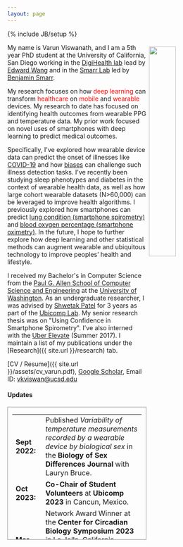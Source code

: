 ```yaml
---
layout: page
---
```

{% include JB/setup %}

<img style="float: right; width: 35%; padding: 6px;" src=" {{ site.url }}/assets/pp_varun.jpg">

My name is Varun Viswanath, and I am a 5th year PhD student at the University of California, San Diego working in the [DigiHealth lab](https://digihealth.ucsd.edu/) lead by [Edward Wang](https://www.ejaywang.com/) and in the [Smarr Lab](https://smarr.eng.ucsd.edu/) led by [Benjamin Smarr](https://smarr.eng.ucsd.edu/lab-members). 

My research focuses on how <a style="color:red">deep learning</a> can transform <a style="color:red">healthcare</a> on <a style="color:red">mobile</a> and <a style="color:red">wearable</a> devices. My research to date has focused on identifying health outcomes from wearable PPG and temperature data. My prior work focused on novel uses of smartphones with deep learning to predict medical outcomes.



Specifically, I've explored how wearable device data can predict the onset of illnesses like [COVID-19](https://www.nature.com/articles/s41598-022-07314-0) and how [biases](https://openreview.net/forum?id=W0pLyiSuSSa) can challenge such illness detection tasks. I've recently been studying sleep phenotypes and diabetes in the context of wearable health data, as well as how large cohort wearable datasets (N>60,000) can be leveraged to improve health algorithms. I previously explored how smartphones can predict [lung condition (smartphone spirometry)](https://pubmed.ncbi.nlm.nih.gov/30441582/) and [blood oxygen percentage (smartphone oximetry)](https://www.nature.com/articles/s41746-022-00665-y). In the future, I hope to further explore how deep learning and other statistical methods can augment wearable and ubiquitous technology to improve peoples’ health and lifestyle.

I received my Bachelor's in Computer Science from the [Paul G. Allen School of Computer Science and Engineering](https://www.cs.washington.edu/) at the [University of Washington](https://www.washington.edu/). As an undergraduate researcher, I was advised by [Shwetak Patel](https://homes.cs.washington.edu/~shwetak/) for 3 years as part of the [Ubicomp Lab](https://ubicomplab.cs.washington.edu/). My senior research thesis was on "Using Confidence in Smartphone Spirometry". I've also interned with the [Uber Elevate](https://www.uber.com/us/en/elevate/) (Summer 2017). I maintain a list of my publications under the [Research]({{ site.url }}/research) tab. 

[CV / Resume]({{ site.url }}/assets/cv_varun.pdf), [Google Scholar](https://scholar.google.com/citations?user=IOIy_EsAAAAJ&hl=en&oi=ao), 
Email ID: [vkviswan@ucsd.edu](mailto:vkviswan@ucsd.edu)  

#### Updates

<div style="height:300px;overflow:auto; border:1px solid #999; padding-left: 0.7em; padding-right: 0.7em">
<table>
<col width="100px">
<col width="650px">

  <tr>
    <td><b>Sept 2022:</b></td>
    <td>Published <i>Variability of temperature measurements recorded by a wearable device by biological sex</i> in the <b>Biology of Sex Differences Journal</b> with Lauryn Bruce. </td>
  </tr>

  <tr>
    <td><b>Oct 2023:</b></td>
    <td> <b>Co-Chair of Student Volunteers</b> at <b>Ubicomp 2023</b> in Cancun, Mexico.</td>
  </tr>

   <tr>
    <td><b>Mar 2023:</b></td>
    <td> Network Award Winner at the <b>Center for Circadian Biology Symposium 2023</b> in La Jolla, California. Presented poster <i>RhyPredict: Detecting Periodic Biases in Wearable TimeSeries</i></td>
  </tr>

  <tr>
    <td><b>Sept 2022:</b></td>
    <td>Presented <i>Detecting Periodic Biases in Wearable-Based Illness Detection Models</i> at <b>ICLR 2023, Time-Series Representation Learning for Health Workshop</b> with Amit Klein. </td>
  </tr>

  <tr>
    <td><b>Sept 2022:</b></td>
    <td>Published <i>Smartphone Camera Oximetry in an Induced Hypoxemia Study</i> at <b>npj digital medicine</b> with Jason S. Hoffman. </td>
  </tr>
  
  <tr>
    <td><b>May 2022:</b></td>
    <td>Published <i>Detection of COVID-19 using multimodal data from a wearable device: results from the first TemPredict Study</i> at <b>Scientific Reports</b>. </td>
  </tr>

  <tr>
    <td><b>Mar 2022:</b></td>
    <td>Published <i>Stepping into the Next Decade of Ubiquitous and Pervasive Computing: Ubicomp & ISWC 2021</i> at <b>IEEE Pervasive Computing</b>. </td>
  </tr>

  <tr>
    <td><b>Dec 2021:</b></td>
    <td>Published <i>Dynamical clustering of U.S. states reveals four distinct infection patterns that predict SARS-CoV-2 pandemic behavior</i> on Arxiv with a group of Latin American students through the ENLACE program and Joseph Lane Natale. </td>
  </tr>

  <tr>
    <td><b>Dec 2021:</b></td>
    <td>Published <i>TemPredict: A Big Data Analytical Platform for Scalable Exploration and Monitoring of Personalized Multimodal Data for COVID-19</i> at <b>IEEE BigData '21</b>. </td>
  </tr>

  <tr>
    <td><b>Dec 2021:</b></td>
    <td>Attened NeurIPS 2021 online!</td>
  </tr>

  <tr>
    <td><b>Nov 2021:</b></td>
    <td>Presented <i>Tempredict DL: Using Deep Learning to Analyze Longitudinal High Granularity Signals</i> at the <b>UC San Diego Design Innovation Building Grand Opening</b>.</td>
  </tr>

  <tr>
    <td><b>Sept 2021:</b></td>
    <td>Served as a Student Volunteers at <b>Ubicomp 2021</b>, fully online and happening in 3 different timezones. </td>
  </tr>

  <tr>
    <td><b>Sept 2020:</b></td>
    <td>Joined the Smarr Lab at UC San Diego led by Benjamin Smarr.</td>
  </tr>

  <tr>
    <td><b>Sept 2020:</b></td>
    <td>Served as a Student Volunteers at <b>Ubicomp 2020</b>, fully online.</td>
  </tr>

  <tr>
    <td><b>Sept 2019:</b></td>
    <td>Joined the <a href="https://ece.ucsd.edu/">Electrical and Computer Engineering Department</a> at the University of California, San Diego, as part of the <a href="https://ece.ucsd.edu/index.php/faculty-research/ece-research-areas/machine-learning-data-science-impacted">Machine Learning and Data Science track</a>. Joined the DigiHealth Lab led by Edward Wang.</td>
  </tr>

  <tr>
    <td><b>June 2019:</b></td>
    <td>Graduated from the Paul G. Allen School of Computer Science and Engineering at the University of Washington with a B.S. in Computer Science and Engineering. </td>
  </tr>

  <tr>
    <td><b>July 2018:</b></td>
    <td>Presented Senior Research Thesis: Using Confidence in Smartphone Spirometry, advised by Shwetak Patel. </td>
  </tr>

  <tr>
    <td><b>July 2018:</b></td>
    <td>Presented <i>SpiroConfidence: Determining the Validity of Smartphone Spirometry using Machine Learning<i> at the **40th International Conference of the IEEE Engineering in Medicine and Biology Society** (<a href="https://embc.embs.org/2018/">EMBC'18</a>) in Honolulu, Hawaii.</td>
  </tr>

  
